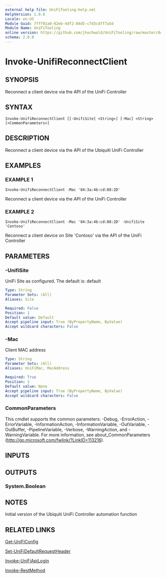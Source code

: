 ```yaml
---
external help file: UniFiTooling-help.xml
HelpVersion: 1.0.8
Locale: en-US
Module Guid: 7fff91a0-02eb-4df2-84d5-c7d3cd7f7a5d
Module Name: UniFiTooling
online version: https://github.com/jhochwald/UniFiTooling/raw/master/docs/Invoke-UnifiReconnectClient.md
schema: 2.0.0
---
```


# Invoke-UnifiReconnectClient

## SYNOPSIS
Reconnect a client device via the API of the UniFi Controller

## SYNTAX

```
Invoke-UnifiReconnectClient [[-UnifiSite] <String>] [-Mac] <String> [<CommonParameters>]
```

## DESCRIPTION
Reconnect a client device via the API of the Ubiquiti UniFi Controller

## EXAMPLES

### EXAMPLE 1
```
Invoke-UnifiReconnectClient -Mac '84:3a:4b:cd:88:2D'
```

Reconnect a client device via the API of the UniFi Controller

### EXAMPLE 2
```
Invoke-UnifiReconnectClient -Mac '84:3a:4b:cd:88:2D' -UnifiSite 'Contoso'
```

Reconnect a client device on Site 'Contoso' via the API of the UniFi Controller

## PARAMETERS

### -UnifiSite
UniFi Site as configured.
The default is: default

```yaml
Type: String
Parameter Sets: (All)
Aliases: Site

Required: False
Position: 1
Default value: Default
Accept pipeline input: True (ByPropertyName, ByValue)
Accept wildcard characters: False
```

### -Mac
Client MAC address

```yaml
Type: String
Parameter Sets: (All)
Aliases: UniFiMac, MacAddress

Required: True
Position: 2
Default value: None
Accept pipeline input: True (ByPropertyName, ByValue)
Accept wildcard characters: False
```

### CommonParameters
This cmdlet supports the common parameters: -Debug, -ErrorAction, -ErrorVariable, -InformationAction, -InformationVariable, -OutVariable, -OutBuffer, -PipelineVariable, -Verbose, -WarningAction, and -WarningVariable.
For more information, see about_CommonParameters (http://go.microsoft.com/fwlink/?LinkID=113216).

## INPUTS

## OUTPUTS

### System.Boolean
## NOTES
Initial version of the Ubiquiti UniFi Controller automation function

## RELATED LINKS

[Get-UniFiConfig]()

[Set-UniFiDefaultRequestHeader]()

[Invoke-UniFiApiLogin]()

[Invoke-RestMethod]()

